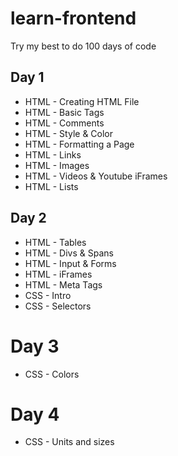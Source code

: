 # learn-frontend
Try my best to do 100 days of code

## Day 1
- HTML - Creating HTML File
- HTML - Basic Tags
- HTML - Comments
- HTML - Style & Color
- HTML - Formatting a Page
- HTML - Links
- HTML - Images
- HTML - Videos & Youtube iFrames
- HTML - Lists

## Day 2
- HTML - Tables
- HTML - Divs & Spans
- HTML - Input & Forms
- HTML - iFrames
- HTML - Meta Tags
- CSS - Intro
- CSS - Selectors

# Day 3
- CSS - Colors

# Day 4
- CSS - Units and sizes
